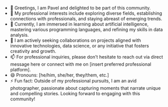 - 👋 Greetings, I am Pavel and delighted to be part of this community.
- 👀 My professional interests include exploring diverse fields, establishing connections with professionals, and staying abreast of emerging trends.
- 🌱 Currently, I am immersed in learning about artificial intelligence, mastering various programming languages, and refining my skills in data analysis.
- 💞️ I am actively seeking collaborations on projects aligned with innovative technologies, data science, or any initiative that fosters creativity and growth.
- 📫 For professional inquiries, please don't hesitate to reach out via direct message here or connect with me on [insert preferred professional platform].
- 😄 Pronouns: [he/him, she/her, they/them, etc.]
- ⚡ Fun fact: Outside of my professional pursuits, I am an avid photographer, passionate about capturing moments that narrate unique and compelling stories. Looking forward to engaging with this community!

<!---
mahirafserpavel/mahirafserpavel is a ✨ special ✨ repository because its `README.md` (this file) appears on your GitHub profile.
You can click the Preview link to take a look at your changes.
--->
